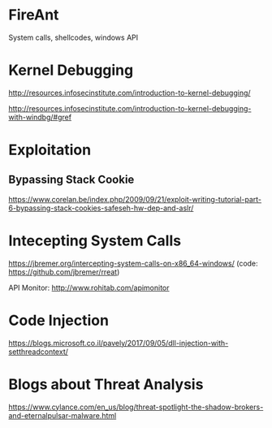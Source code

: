 # FireAnt
System calls, shellcodes, windows API

# Kernel Debugging
http://resources.infosecinstitute.com/introduction-to-kernel-debugging/

http://resources.infosecinstitute.com/introduction-to-kernel-debugging-with-windbg/#gref


# Exploitation
## Bypassing Stack Cookie
https://www.corelan.be/index.php/2009/09/21/exploit-writing-tutorial-part-6-bypassing-stack-cookies-safeseh-hw-dep-and-aslr/

# Intecepting System Calls
https://jbremer.org/intercepting-system-calls-on-x86_64-windows/ (code: https://github.com/jbremer/rreat)

API Monitor: http://www.rohitab.com/apimonitor

# Code Injection
https://blogs.microsoft.co.il/pavely/2017/09/05/dll-injection-with-setthreadcontext/

# Blogs about Threat Analysis
https://www.cylance.com/en_us/blog/threat-spotlight-the-shadow-brokers-and-eternalpulsar-malware.html
